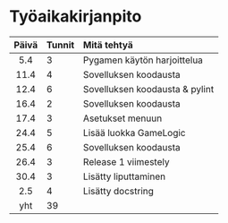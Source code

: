 # Työaikakirjanpito
| Päivä | Tunnit | Mitä tehtyä |
| :----:| :----- | :---------- |
| 5.4   | 3      | Pygamen käytön harjoittelua      |
| 11.4  | 4      | Sovelluksen koodausta            |
| 12.4  | 6      | Sovelluksen koodausta & pylint   |
| 16.4  | 2      | Sovelluksen koodausta            |
| 17.4  | 3      | Asetukset menuun                 |
| 24.4  | 5      | Lisää luokka GameLogic           |
| 25.4  | 6      | Sovelluksen koodausta            |
| 26.4  | 3      | Release 1 viimestely             |
| 30.4  | 3      | Lisätty liputtaminen             |
| 2.5   | 4      | Lisätty docstring                |
| yht   | 39     |  |